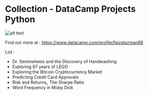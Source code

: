 # Collection - DataCamp Projects Python 
![alt text](https://encrypted-tbn0.gstatic.com/images?q=tbn:ANd9GcQI8SY7MLq96Z058pmZsTjoTINAx2DTuqdIYG2i9WaED5bmkdE7)

Find out more at : https://www.datacamp.com/profile/faizalazman88

List :

- Dr. Semmelweis and the Discovery of Handwashing
- Exploring 67 years of LEGO
- Exploring the Bitcoin Cryptocurrency Market
- Predicting Credit Card Approvals
- Risk and Returns_ The Sharpe Ratio
- Word Frequency in Moby Dick
